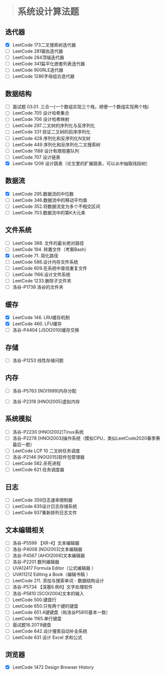 > # 系统设计算法题

## 迭代器

- [x] LeetCode 173二叉搜索树迭代器
- [ ] LeetCode 281锯齿迭代器
- [ ] LeetCode 284顶端迭代器
- [ ] LeetCode 341扁平化嵌套列表迭代器
- [ ] LeetCode 900RLE迭代器
- [ ] LeetCode 1286字母组合迭代器

## 数据结构

- [ ] 面试题 03.01. 三合一(一个数组实现三个栈，顺便一个数组实现两个栈)
- [ ] LeetCode 705 设计哈希集合
- [ ] LeetCode 706 设计哈希映射
- [ ] LeetCode 297.二叉树的序列化与反序列化
- [ ] LeetCode 331 验证二又树的前序序列化
- [ ] LeetCode 428 序列化和反序列化N叉树
- [ ] LeetCode 449 序列化和反序列化二叉搜索树
- [ ] LeetCode 1188 设计有限阻塞队列
- [ ] LeetCode 707 设计链表
- [x] LeetCode 1206 设计跳表（论文里的扩展跳表，可以从中抽取线段树）

## 数据流

- [x] LeetCode 295.数据流的中位数
- [ ] LeetCode 346.数据流中的移动平均值
- [ ] LeetCode 352.将数据流变为多个不相交区间
- [ ] LeetCode 703.数据流中的第K大元素

## 文件系统

- [ ] LeetCode 388. 文件的最长绝对路径
- [ ] LeetCode 194. 转置文件（考察Bash）
- [x] LeetCode 71. 简化路径
- [ ] LeetCode 588.设计内存文件系统
- [ ] LeetCode 609.在系统中查找重复文件
- [ ] LeetCode 1166.设计文件系统
- [ ] LeetCode 1233.删除子文件夹
- [ ] 洛谷-P1738 洛谷的文件夹

## 缓存

- [x] LeetCode 146. LRU缓存机制
- [x] LeetCode 460. LFU缓存
- [ ] 洛谷-P4404 [JSOI2010]缓存交换

## 存储

- [ ] 洛谷-P1253 线性存储问题

## 内存

- [ ] 洛谷-P5763 [NOI1999]内存分配

- [ ] 洛谷-P2318 [HNOI2005]虚拟内存

## 系统模拟

- [ ] 洛谷-P2230 [HNOI2002]Tinux系统
- [ ] 洛谷-P2278 [HNOI2003]操作系统（模拟CPU，类似LeetCode2020春季赛最后一题）
- [ ] LeetCode LCP 10 二叉树任务调度
- [ ] 洛谷-P2146 [NOI2015]软件包管理器
- [ ] LeetCode 582.杀死进程
- [ ] LeetCode 621.任务调度器

## 日志

- [ ] LeetCode 359日志速率限制器
- [ ] LeetCode 635设计日志存储系统
- [ ] LeetCode 937重新排列日志文件

## 文本编辑相关

- [ ] 洛谷-P5599 【XR-4】文本编辑器
- [ ] 洛谷-P4008 [NOI2003]文本编辑器
- [ ] 洛谷-P4567 [AHOI2006]文本编辑器
- [ ] 洛谷-P2201 数列编辑器
- [ ] UVA12417 Formula Editor（公式编辑器 ）
- [ ] UVA11212 Editing a Book（编辑书稿 ）
- [ ] LeetCode 211. 添加与搜索单词 - 数据结构设计
- [ ] 洛谷-P5734 【深基6.例6】文字处理软件
- [ ] 洛谷-P5810 [SCOI2004]文本的输入
- [ ] LeetCode 500.键盘行
- [ ] LeetCode 650.只有两个键的键盘
- [ ] LeetCode 651.4键键盘（和洛谷P5810基本一致）
- [ ] LeetCode 1165.单行键盘
- [ ] 面试题16.20T9键盘
- [ ] LeetCode 642.设计搜索自动补全系统
- [ ] LeetCode 631.设计 Excel 求和公式

## 浏览器

- [x] LeetCode 1472 Design Browser History